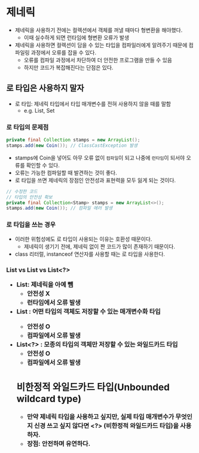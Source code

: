 # 제네릭

- 제네릭을 사용하기 전에는 컬렉션에서 객체를 꺼낼 때마다 형변환을 해야했다.
  - 이때 실수하게 되면 런타임에 형변환 오류가 발생
- 제네릭을 사용하면 컬렉션이 담을 수 있는 타입을 컴파일러에게 알려주기 때문에 컴파일링 과정에서 오류를 잡을 수 있다.
  - 오류를 컴파일 과정에서 차단하여 더 안전한 프로그램을 만들 수 있음
  - 하지만 코드가 복잡해진다는 단점은 있다.

## 로 타입은 사용하지 말자

- 로 타입: 제네릭 타입에서 타입 매개변수를 전혀 사용하지 않을 때를 말함
  - e.g. List, Set

### 로 타입의 문제점

```java
private final Collection stamps = new ArrayList();
stamps.add(new Coin()); // ClassCastException 발생
```

- stamps에 Coin을 넣어도 아무 오류 없이 `컴파일`이 되고 나중에 `런타임`이 되서야 오류를 확인할 수 있다.
- 오류는 가능한 컴파일할 때 발견하는 것이 좋다.
- 로 타입을 쓰면 제네릭의 장점인 안전성과 표현력을 모두 잃게 되는 것이다.

```java
// 수정한 코드
// 타입의 안전성 확보
private final Collection<Stamp> stamps = new ArrayList<>();
stamps.add(new Coin()); // 컴파일 에러 발생
```

### 로 타입을 쓰는 경우

- 이러한 위험성에도 로 타입이 사용되는 이유는 호환성 때문이다.
  - 제네릭이 생기기 전에, 제네릭 없이 짠 코드가 많이 존재하기 때문이다.
- class 리터럴, instanceof 연산자를 사용할 때는 로 타입을 사용한다.

### List vs List<Object> vs List<?>

- List: 제네릭을 아예 뺌
  - 안전성 X
  - 런타임에서 오류 발생
- List<Object> : 어떤 타입의 객체도 저장할 수 있는 매개변수화 타입
  - 안전성 O
  - 컴파일에서 오류 발생
- List<?> : 모종의 타입의 객체만 저장할 수 있는 와일드카드 타입
  - 안전성 O
  - 컴파일에서 오류 발생

## 비한정적 와일드카드 타입(Unbounded wildcard type)

- 만약 제네릭 타입을 사용하고 싶지만, 실제 타입 매개변수가 무엇인지 신경 쓰고 싶지 않다면 <?> (비한정적 와일드카드 타입)을 사용하자.
- 장점: 안전하며 유연하다.
